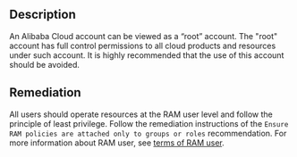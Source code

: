 ## Description

An Alibaba Cloud account can be viewed as a “root” account. The "root" account has full control permissions to all cloud products and resources under such account. It is highly recommended that the use of this account should be avoided.

## Remediation

All users should operate resources at the RAM user level and follow the principle of least privilege. Follow the remediation instructions of the `Ensure RAM policies are attached only to groups or roles` recommendation. For more information about RAM user, see [terms of RAM user](https://www.alibabacloud.com/help/doc-detail/28628.htm).